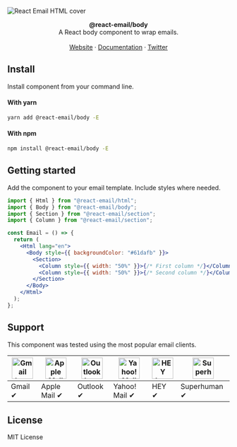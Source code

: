 ![React Email HTML cover](https://react.email/static/covers/html.png)

<div align="center"><strong>@react-email/body</strong></div>
<div align="center">A React body component to wrap emails.</div>
<br />
<div align="center">
<a href="https://react.email">Website</a> 
<span> · </span>
<a href="https://react.email">Documentation</a> 
<span> · </span>
<a href="https://react.email">Twitter</a>
</div>

## Install

Install component from your command line.

#### With yarn

```sh
yarn add @react-email/body -E
```

#### With npm

```sh
npm install @react-email/body -E
```

## Getting started

Add the component to your email template. Include styles where needed.

```jsx
import { Html } from "@react-email/html";
import { Body } from "@react-email/body";
import { Section } from "@react-email/section";
import { Column } from "@react-email/section";

const Email = () => {
  return (
    <Html lang="en">
      <Body style={{ backgroundColor: "#61dafb" }}>
        <Section>
          <Column style={{ width: "50%" }}>{/* First column */}</Column>
          <Column style={{ width: "50%" }}>{/* Second column */}</Column>
        </Section>
      </Body>
    </Html>
  );
};
```

## Support

This component was tested using the most popular email clients.

| <img src="https://react.email/static/icons/gmail.svg" width="48px" height="48px" alt="Gmail logo"> | <img src="https://react.email/static/icons/apple-mail.svg" width="48px" height="48px" alt="Apple Mail"> | <img src="https://react.email/static/icons/outlook.svg" width="48px" height="48px" alt="Outlook logo"> | <img src="https://react.email/static/icons/yahoo-mail.svg" width="48px" height="48px" alt="Yahoo! Mail logo"> | <img src="https://react.email/static/icons/hey.svg" width="48px" height="48px" alt="HEY logo"> | <img src="https://react.email/static/icons/superhuman.svg" width="48px" height="48px" alt="Superhuman logo"> |
| -------------------------------------------------------------------------------------------------- | ------------------------------------------------------------------------------------------------------- | ------------------------------------------------------------------------------------------------------ | ------------------------------------------------------------------------------------------------------------- | ---------------------------------------------------------------------------------------------- | ------------------------------------------------------------------------------------------------------------ |
| Gmail ✔                                                                                            | Apple Mail ✔                                                                                            | Outlook ✔                                                                                              | Yahoo! Mail ✔                                                                                                 | HEY ✔                                                                                          | Superhuman ✔                                                                                                 |

## License

MIT License
